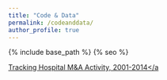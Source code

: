 ```yaml
---
title: "Code & Data"
permalink: /codeanddata/
author_profile: true
---
```


{% include base_path %}
{% seo %}

<a href="https://github.com/stuartcraig/aha_marketstructure">Tracking Hospital M&A Activity, 2001-2014</a
